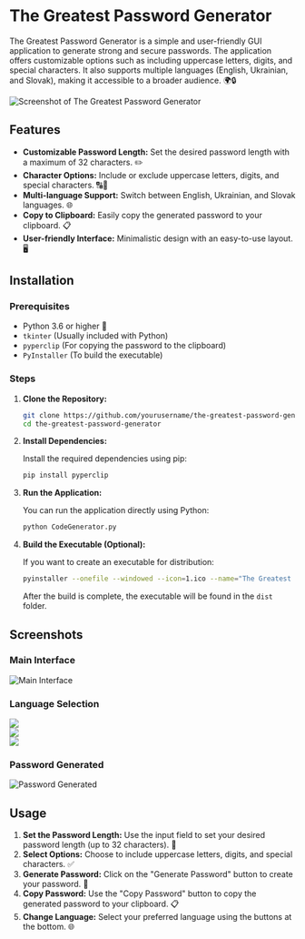 
# The Greatest Password Generator

The Greatest Password Generator is a simple and user-friendly GUI application to generate strong and secure passwords. The application offers customizable options such as including uppercase letters, digits, and special characters. It also supports multiple languages (English, Ukrainian, and Slovak), making it accessible to a broader audience. 🌍🔒

![Screenshot of The Greatest Password Generator](screenshots/1.png)

## Features

- **Customizable Password Length:** Set the desired password length with a maximum of 32 characters. ✏️
- **Character Options:** Include or exclude uppercase letters, digits, and special characters. 🔠🔢
- **Multi-language Support:** Switch between English, Ukrainian, and Slovak languages. 🌐
- **Copy to Clipboard:** Easily copy the generated password to your clipboard. 📋
- **User-friendly Interface:** Minimalistic design with an easy-to-use layout. 🖥️

## Installation

### Prerequisites

- Python 3.6 or higher 🐍
- `tkinter` (Usually included with Python)
- `pyperclip` (For copying the password to the clipboard)
- `PyInstaller` (To build the executable)

### Steps

1. **Clone the Repository:**

   ```bash
   git clone https://github.com/yourusername/the-greatest-password-generator.git
   cd the-greatest-password-generator
   ```

2. **Install Dependencies:**

   Install the required dependencies using pip:

   ```bash
   pip install pyperclip
   ```

3. **Run the Application:**

   You can run the application directly using Python:

   ```bash
   python CodeGenerator.py
   ```

4. **Build the Executable (Optional):**

   If you want to create an executable for distribution:

   ```bash
   pyinstaller --onefile --windowed --icon=1.ico --name="The Greatest Password Generator" CodeGenerator.py
   ```

   After the build is complete, the executable will be found in the `dist` folder.

## Screenshots

### Main Interface
![Main Interface](screenshots/1.png)

### Language Selection

  <img src="screenshots/1.png" >
  <br>
  <img src="screenshots/2.png" >
  <br>
  <img src="screenshots/3.png">


### Password Generated
![Password Generated](screenshots/4.png)

## Usage

1. **Set the Password Length:** Use the input field to set your desired password length (up to 32 characters). 📏
2. **Select Options:** Choose to include uppercase letters, digits, and special characters. ✅
3. **Generate Password:** Click on the "Generate Password" button to create your password. 🔄
4. **Copy Password:** Use the "Copy Password" button to copy the generated password to your clipboard. 📋
5. **Change Language:** Select your preferred language using the buttons at the bottom. 🌐

